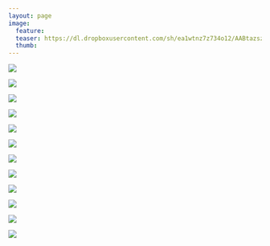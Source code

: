 ```yaml
---
layout: page
image:
  feature:
  teaser: https://dl.dropboxusercontent.com/sh/ea1wtnz7z734o12/AABtazsz44gwGnTOHs2pgPbaa/luontokuvat/kes%C3%A4/8/DS34502-245px.jpg
  thumb:
---
```


[![](https://dl.dropboxusercontent.com/sh/ea1wtnz7z734o12/AAB7GVbZytPY5vdRNGv1y8Q3a/luontokuvat/kes%C3%A4/8/DS34300-800px.jpg)](https://dl.dropboxusercontent.com/sh/ea1wtnz7z734o12/AABnE66iTk3NGz9E3PRsdMeOa/luontokuvat/kes%C3%A4/8/DS34300.jpg)

[![](https://dl.dropboxusercontent.com/sh/ea1wtnz7z734o12/AAAJ0DzboAYtd3qDa474VOafa/luontokuvat/kes%C3%A4/8/DS34302-800px.jpg)](https://dl.dropboxusercontent.com/sh/ea1wtnz7z734o12/AADvgo_VoS5Z4n3fyk44JVHJa/luontokuvat/kes%C3%A4/8/DS34302.jpg)

[![](https://dl.dropboxusercontent.com/sh/ea1wtnz7z734o12/AABSWtHkySOeQxu3suBfFCR6a/luontokuvat/kes%C3%A4/8/DS34332-800px.jpg)](https://dl.dropboxusercontent.com/sh/ea1wtnz7z734o12/AAAVo54FnynjeROmMvvXnDKCa/luontokuvat/kes%C3%A4/8/DS34332.jpg)

[![](https://dl.dropboxusercontent.com/sh/ea1wtnz7z734o12/AABmEvz5ggXlrt6GxTIO_gjla/luontokuvat/kes%C3%A4/8/DS34346-800px.jpg)](https://dl.dropboxusercontent.com/sh/ea1wtnz7z734o12/AABPBRkx3fv6JGnoT4Es7eaha/luontokuvat/kes%C3%A4/8/DS34346.jpg)

[![](https://dl.dropboxusercontent.com/sh/ea1wtnz7z734o12/AABrd4Ok0J3uC0Cr5cwEXa2Fa/luontokuvat/kes%C3%A4/8/DS34405-800px.jpg)](https://dl.dropboxusercontent.com/sh/ea1wtnz7z734o12/AABMTHz85UUZUt522XaqS3SEa/luontokuvat/kes%C3%A4/8/DS34405.jpg)

[![](https://dl.dropboxusercontent.com/sh/ea1wtnz7z734o12/AAC7T2c-pTVLaxdgRTGJy4VWa/luontokuvat/kes%C3%A4/8/DS34516-800px.jpg)](https://dl.dropboxusercontent.com/sh/ea1wtnz7z734o12/AABgTK-HKQlJWAChj2EuYArva/luontokuvat/kes%C3%A4/8/DS34516.jpg)

[![](https://dl.dropboxusercontent.com/sh/ea1wtnz7z734o12/AABkOkv_iUlb6IEb5KJW_cDWa/luontokuvat/kes%C3%A4/8/DS34502-800px.jpg)](https://dl.dropboxusercontent.com/sh/ea1wtnz7z734o12/AACURHO8gHBEPAyEY1wEcYnQa/luontokuvat/kes%C3%A4/8/DS34502.jpg)

[![](https://dl.dropboxusercontent.com/sh/ea1wtnz7z734o12/AAD_zX5d8QQPpfrkFi6veuBea/luontokuvat/kes%C3%A4/8/DS34367-800px.jpg)](https://dl.dropboxusercontent.com/sh/ea1wtnz7z734o12/AACPXnQSoIZxP77qo74PwCVva/luontokuvat/kes%C3%A4/8/DS34367.jpg)

[![](https://dl.dropboxusercontent.com/sh/ea1wtnz7z734o12/AAAclIfRJUznxeV1EOum9THMa/luontokuvat/kes%C3%A4/8/DS34369-800px.jpg)](https://dl.dropboxusercontent.com/sh/ea1wtnz7z734o12/AAAAbTkg_AaYHF8Y-0-JdgE7a/luontokuvat/kes%C3%A4/8/DS34369.jpg)

[![](https://dl.dropboxusercontent.com/sh/ea1wtnz7z734o12/AACIP5aTr7xPBjoywMoFBE0Da/luontokuvat/kes%C3%A4/8/DS34377-800px.jpg)](https://dl.dropboxusercontent.com/sh/ea1wtnz7z734o12/AACGDGOgjo6p3eoAxd-S4e15a/luontokuvat/kes%C3%A4/8/DS34377.jpg)

[![](https://dl.dropboxusercontent.com/sh/ea1wtnz7z734o12/AAAsQerKWUsjTYEIrQAUvvUNa/luontokuvat/kes%C3%A4/8/DS34378-800px.jpg)](https://dl.dropboxusercontent.com/sh/ea1wtnz7z734o12/AACreClMaHhm4D_JcewUE5uea/luontokuvat/kes%C3%A4/8/DS34378.jpg)

[![](https://dl.dropboxusercontent.com/sh/ea1wtnz7z734o12/AAAJ411bukIAUWzudQfALePAa/luontokuvat/kes%C3%A4/8/DS34388-800px.jpg)](https://dl.dropboxusercontent.com/sh/ea1wtnz7z734o12/AABDg0dwFOOcohov4bFnEJjOa/luontokuvat/kes%C3%A4/8/DS34388.jpg)
